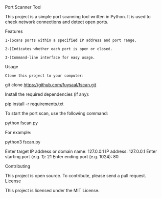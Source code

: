 Port Scanner Tool

This project is a simple port scanning tool written in Python. It is used to check network connections and detect open ports.


Features

    1-)Scans ports within a specified IP address and port range.

    2-)Indicates whether each port is open or closed.

    3-)Command-line interface for easy usage.
    

Usage

    Clone this project to your computer:

git clone https://github.com/fuysaal/fscan.git


Install the required dependencies (if any):

pip install -r requirements.txt


To start the port scan, use the following command:

python fscan.py


For example:

python3 fscan.py

Enter target IP address or domain name: 127.0.0.1
IP address: 127.0.0.1
Enter starting port (e.g. 1): 21
Enter ending port (e.g. 1024): 80


Contributing

This project is open source. To contribute, please send a pull request.
License

This project is licensed under the MIT License.
